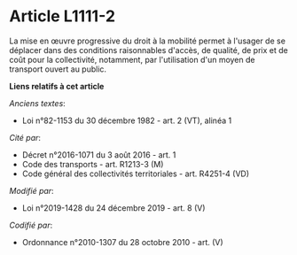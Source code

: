 # Article L1111-2

La mise en œuvre progressive du droit à la mobilité permet à l'usager de se déplacer dans des conditions raisonnables
d'accès, de qualité, de prix et de coût pour la collectivité, notamment, par l'utilisation d'un moyen de transport ouvert au
public.

**Liens relatifs à cet article**

_Anciens textes_:

  - Loi n°82-1153 du 30 décembre 1982 - art. 2 (VT), alinéa 1

_Cité par_:

  - Décret n°2016-1071 du 3 août 2016 - art. 1
  - Code des transports - art. R1213-3 (M)
  - Code général des collectivités territoriales - art. R4251-4 (VD)

_Modifié par_:

  - Loi n°2019-1428 du 24 décembre 2019 - art. 8 (V)

_Codifié par_:

  - Ordonnance n°2010-1307 du 28 octobre 2010 - art. (V)
